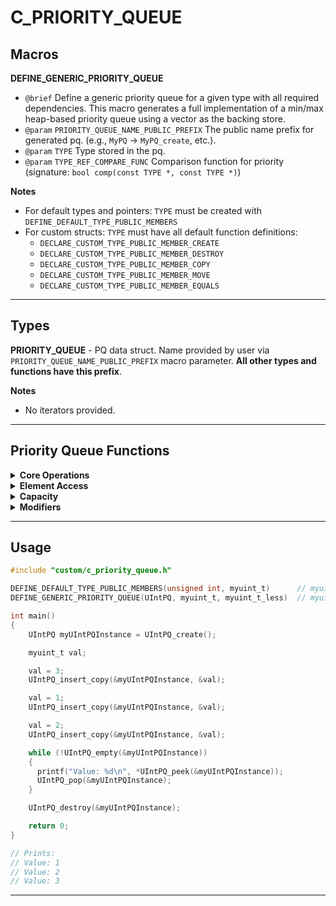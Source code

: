 # C_PRIORITY_QUEUE


## Macros

**DEFINE_GENERIC_PRIORITY_QUEUE**
- `@brief` Define a generic priority queue for a given type with all required dependencies. This macro generates a full implementation of a min/max heap-based priority queue using a vector as the backing store.
- `@param` `PRIORITY_QUEUE_NAME_PUBLIC_PREFIX`  The public name prefix for generated pq. (e.g., `MyPQ` -> `MyPQ_create`, etc.).
- `@param` `TYPE`                               Type stored in the pq.
- `@param` `TYPE_REF_COMPARE_FUNC`              Comparison function for priority (signature: `bool comp(const TYPE *, const TYPE *)`)

**Notes**
- For default types and pointers: `TYPE` must be created with `DEFINE_DEFAULT_TYPE_PUBLIC_MEMBERS`
- For custom structs: `TYPE` must have all default function definitions:
    - `DECLARE_CUSTOM_TYPE_PUBLIC_MEMBER_CREATE`
    - `DECLARE_CUSTOM_TYPE_PUBLIC_MEMBER_DESTROY`
    - `DECLARE_CUSTOM_TYPE_PUBLIC_MEMBER_COPY`
    - `DECLARE_CUSTOM_TYPE_PUBLIC_MEMBER_MOVE`
    - `DECLARE_CUSTOM_TYPE_PUBLIC_MEMBER_EQUALS`

<!-- ================================================================================================================== -->
<!-- END Macros -->
<!-- ================================================================================================================== -->
---

## Types

**PRIORITY_QUEUE** - PQ data struct. Name provided by user via `PRIORITY_QUEUE_NAME_PUBLIC_PREFIX` macro parameter. **All other types and functions have this prefix**.

**Notes**
- No iterators provided.

<!-- ================================================================================================================== -->
<!-- END Types -->
<!-- ================================================================================================================== -->
---

## Priority Queue Functions

<details>
<summary><b>Core Operations</b></summary>

##### PRIORITY_QUEUE_create
- `@brief` Creates new pq. Initialize internal vector.
- `@return` A new pq instance.

##### PRIORITY_QUEUE_destroy
- `@brief` Destroys the pq and its internal data.
- `@param` `target` Pointer to the pq.

##### PRIORITY_QUEUE_copy
- `@brief` Copies contents of one pq to another.
- `@param` `dest` Destination pq pointer.
- `@param` `source` Source pq pointer.

##### PRIORITY_QUEUE_move
- `@brief` Moves contents from one pq to another. Valid operations after move: `PRIORITY_QUEUE_copy` (as dest), `PRIORITY_QUEUE_destroy`, `PRIORITY_QUEUE_equals`
- `@param` `dest` Destination pq pointer.
- `@param` `source` Source pq pointer.

##### PRIORITY_QUEUE_equals
- `@brief` Checks whether two pqs are equal by comparing each element.
- `@param` `left` Left-hand side pointer to a pq.
- `@param` `right` Right-hand side pointer to a pq.
- `@return` `true` if equal, `false` otherwise.

</details>
<!-- ================================================================================================================== -->
<!-- END Core Operations -->
<!-- ================================================================================================================== -->

<details>
<summary><b>Element Access</b></summary>

##### PRIORITY_QUEUE_peek
- `@brief` Returns a pointer to the top element (highest priority) of the queue.
- `@param` `target` Pointer to pq.
- `@return` Pointer to the first element.

##### PRIORITY_QUEUE_peek_const
- `@brief` Returns a pointer to the top element (highest priority) of the queue.
- `@param` `target` Pointer to pq.
- `@return` Pointer to the first element.

</details>
<!-- ================================================================================================================== -->
<!-- END Element Access -->
<!-- ================================================================================================================== -->

<details>
<summary><b>Capacity</b></summary>

##### PRIORITY_QUEUE_size
- `@brief` Returns the number of elements in the pq.
- `@param` `target` Pointer to pq.
- `@return` Number of elements.

##### PRIORITY_QUEUE_empty
- `@brief` Checks if the pq is empty.
- `@param` `target` Pointer to pq.
- `@return` `true` if empty, `false` otherwise.

</details>
<!-- ================================================================================================================== -->
<!-- END Capacity -->
<!-- ================================================================================================================== -->

<details>
<summary><b>Modifiers</b></summary>

##### PRIORITY_QUEUE_clear
- `@brief` Clears all elements from the pq without destroying it.
- `@param` `target` Pointer to the pq.

##### PRIORITY_QUEUE_insert
- `@brief` Inserts a new default element into the pq. Performs a `heapify-up` after insertion to maintain heap order.
- `@param` `target` Pointer to pq.

##### PRIORITY_QUEUE_insert_copy
- `@brief` Inserts a new element into the pq. Performs a `heapify-up` after insertion to maintain heap order.
- `@param` `target` Pointer to pq.
- `@param` `item` Pointer to object to copy push.

##### PRIORITY_QUEUE_insert_move
- `@brief` Inserts a new element into the pq. Performs a `heapify-up` after insertion to maintain heap order.
- `@param` `target` Pointer to pq.
- `@param` `item` Pointer to object to move push.

##### PRIORITY_QUEUE_pop
- `@brief` Removes the top element (highest priority) from the pq. Performs a `heapify-down` after removal to maintain heap order.
- `@param` `target` Pointer to pq.

</details>
<!-- ================================================================================================================== -->
<!-- END Modifiers -->
<!-- ================================================================================================================== -->

<!-- ================================================================================================================== -->
<!-- END Priority Queue Functions -->
<!-- ================================================================================================================== -->
---

## Usage

```C
#include "custom/c_priority_queue.h"

DEFINE_DEFAULT_TYPE_PUBLIC_MEMBERS(unsigned int, myuint_t)      // myuint_t is the typedef alias for desired type (use it in container definition)
DEFINE_GENERIC_PRIORITY_QUEUE(UIntPQ, myuint_t, myuint_t_less)  // myuint_t_less was generated by previous macro

int main()
{
    UIntPQ myUIntPQInstance = UIntPQ_create();

    myuint_t val;

    val = 3;
    UIntPQ_insert_copy(&myUIntPQInstance, &val);

    val = 1;
    UIntPQ_insert_copy(&myUIntPQInstance, &val);

    val = 2;
    UIntPQ_insert_copy(&myUIntPQInstance, &val);

    while (!UIntPQ_empty(&myUIntPQInstance))
    {
      printf("Value: %d\n", *UIntPQ_peek(&myUIntPQInstance));
      UIntPQ_pop(&myUIntPQInstance);
    }

    UIntPQ_destroy(&myUIntPQInstance);

    return 0;
}

// Prints:
// Value: 1
// Value: 2
// Value: 3

```

<!-- ================================================================================================================== -->
<!-- END Usage -->
<!-- ================================================================================================================== -->
---